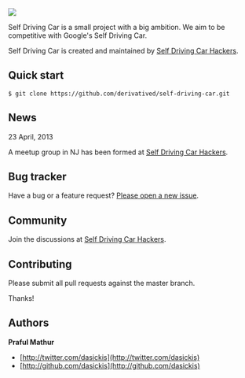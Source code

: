 <img src="http://photos3.meetupstatic.com/photos/event/8/4/a/global_228302122.jpeg">

Self Driving Car is a small project with a big ambition. We aim to be competitive with Google's Self Driving Car.

Self Driving Car is created and maintained by [Self Driving Car Hackers](http://meetup.com/NJ-Hacks).

## Quick start

```
$ git clone https://github.com/derivatived/self-driving-car.git
```

## News

23 April, 2013

A meetup group in NJ has been formed at [Self Driving Car Hackers](http://meetup.com/NJ-Hacks).

## Bug tracker

Have a bug or a feature request? [Please open a new issue](https://github.com/derivatived/self-driving-car/issues). 

## Community

Join the discussions at [Self Driving Car Hackers](http://meetup.com/NJ-Hacks).

## Contributing

Please submit all pull requests against the master branch.

Thanks!

## Authors

**Praful Mathur**

+ [http://twitter.com/dasickis](http://twitter.com/dasickis)
+ [http://github.com/dasickis](http://github.com/dasickis)
